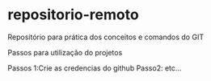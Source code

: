# repositorio-remoto
Repositório para prática dos conceitos e comandos do GIT

Passos para utilização do projetos

Passos 1:Crie as credencias do github Passo2: etc...

